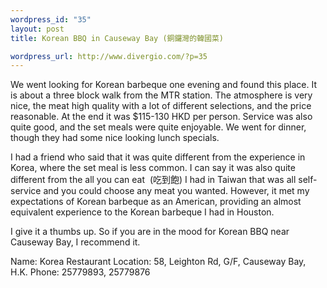 ```yaml
--- 
wordpress_id: "35"
layout: post
title: Korean BBQ in Causeway Bay (銅鑼灣的韓國菜)

wordpress_url: http://www.divergio.com/?p=35
---
```

We went looking for Korean barbeque one evening and found this place. It is about a three block walk from the MTR station. The atmosphere is very nice, the meat high quality with a lot of different selections, and the price reasonable. At the end it was $115-130 HKD per person. Service was also quite good, and the set meals were quite enjoyable. We went for dinner, though they had some nice looking lunch specials.

I had a friend who said that it was quite different from the experience in Korea, where the set meal is less common.  I can say it was also quite different from the all you can eat  (吃到飽) I had in Taiwan that was all self-service and you could choose any meat you wanted. However, it met my expectations of Korean barbeque as an American, providing an almost equivalent experience to the Korean barbeque I had in Houston.

I give it a thumbs up. So if you are in the mood for Korean BBQ near Causeway Bay, I recommend it.

Name: Korea Restaurant
Location: 58, Leighton Rd, G/F, Causeway Bay, H.K.
Phone: 25779893, 25779876
